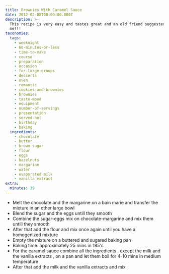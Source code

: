 ```yaml
---
title: Brownies With Caramel Sauce
date: 2012-02-08T00:00:00.000Z
description: >-
  This recipe is very easy and tastes great and an old friend suggested it to
  me!!!
taxonomies:
  tags:
    - weeknight
    - 60-minutes-or-less
    - time-to-make
    - course
    - preparation
    - occasion
    - for-large-groups
    - desserts
    - oven
    - romantic
    - cookies-and-brownies
    - brownies
    - taste-mood
    - equipment
    - number-of-servings
    - presentation
    - served-hot
    - birthday
    - baking
  ingredients:
    - chocolate
    - butter
    - brown sugar
    - flour
    - eggs
    - hazelnuts
    - margarine
    - water
    - evaporated milk
    - vanilla extract
extra:
  minutes: 39
---
```

 - Melt the chocolate and the margarine on a bain marie and transfer the mixture in an other large bowl
 - Blend the sugar and the eggs untill they smooth
 - Combine the sugar-eggs mix on chocolate-margarine and mix them untill they smooth
 - After that add the flour and mix once again until you have a homogenized mixture
 - Empty the mixture on a buttered and sugared baking pan
 - Baking time: approximately 25 mins in 185'c
 - For the caramel sauce combine all the ingredients , except the milk and the vanilla extracts , on a pan and let them boil for 4-10 mins in medium temperature
 - After that add the milk and the vanilla extracts and mix
